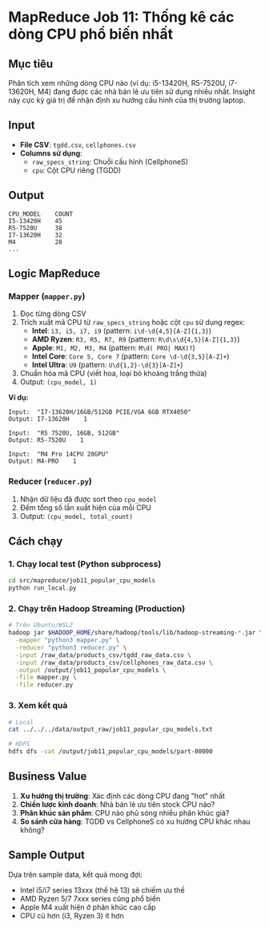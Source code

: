 # MapReduce Job 11: Thống kê các dòng CPU phổ biến nhất

## Mục tiêu
Phân tích xem những dòng CPU nào (ví dụ: i5-13420H, R5-7520U, i7-13620H, M4) đang được các nhà bán lẻ ưu tiên sử dụng nhiều nhất. Insight này cực kỳ giá trị để nhận định xu hướng cấu hình của thị trường laptop.

## Input
- **File CSV**: `tgdd.csv`, `cellphones.csv`
- **Columns sử dụng**: 
  - `raw_specs_string`: Chuỗi cấu hình (CellphoneS)
  - `cpu`: Cột CPU riêng (TGDD)

## Output
```
CPU_MODEL    COUNT
I5-13420H    45
R5-7520U     38
I7-13620H    32
M4           28
...
```

## Logic MapReduce

### Mapper (`mapper.py`)
1. Đọc từng dòng CSV
2. Trích xuất mã CPU từ `raw_specs_string` hoặc cột `cpu` sử dụng regex:
   - **Intel**: `i3, i5, i7, i9` (pattern: `i\d-\d{4,5}[A-Z]{1,3}`)
   - **AMD Ryzen**: `R3, R5, R7, R9` (pattern: `R\d\s\d{4,5}[A-Z]{1,3}`)
   - **Apple**: `M1, M2, M3, M4` (pattern: `M\d( PRO| MAX)?`)
   - **Intel Core**: `Core 5, Core 7` (pattern: `Core \d-\d{3,5}[A-Z]+`)
   - **Intel Ultra**: `U9` (pattern: `U\d{1,2}-\d{3}[A-Z]+`)
3. Chuẩn hóa mã CPU (viết hoa, loại bỏ khoảng trắng thừa)
4. Output: `(cpu_model, 1)`

**Ví dụ:**
```
Input:  "I7-13620H/16GB/512GB PCIE/VGA 6GB RTX4050"
Output: I7-13620H    1

Input:  "R5 7520U, 16GB, 512GB"
Output: R5-7520U    1

Input:  "M4 Pro 14CPU 20GPU"
Output: M4-PRO    1
```

### Reducer (`reducer.py`)
1. Nhận dữ liệu đã được sort theo `cpu_model`
2. Đếm tổng số lần xuất hiện của mỗi CPU
3. Output: `(cpu_model, total_count)`

## Cách chạy

### 1. Chạy local test (Python subprocess)
```bash
cd src/mapreduce/job11_popular_cpu_models
python run_local.py
```

### 2. Chạy trên Hadoop Streaming (Production)
```bash
# Trên Ubuntu/WSL2
hadoop jar $HADOOP_HOME/share/hadoop/tools/lib/hadoop-streaming-*.jar \
  -mapper "python3 mapper.py" \
  -reducer "python3 reducer.py" \
  -input /raw_data/products_csv/tgdd_raw_data.csv \
  -input /raw_data/products_csv/cellphones_raw_data.csv \
  -output /output/job11_popular_cpu_models \
  -file mapper.py \
  -file reducer.py
```

### 3. Xem kết quả
```bash
# Local
cat ../../../data/output_raw/job11_popular_cpu_models.txt

# HDFS
hdfs dfs -cat /output/job11_popular_cpu_models/part-00000
```

## Business Value
1. **Xu hướng thị trường**: Xác định các dòng CPU đang "hot" nhất
2. **Chiến lược kinh doanh**: Nhà bán lẻ ưu tiên stock CPU nào?
3. **Phân khúc sản phẩm**: CPU nào phủ sóng nhiều phân khúc giá?
4. **So sánh cửa hàng**: TGDĐ vs CellphoneS có xu hướng CPU khác nhau không?

## Sample Output
Dựa trên sample data, kết quả mong đợi:
- Intel i5/i7 series 13xxx (thế hệ 13) sẽ chiếm ưu thế
- AMD Ryzen 5/7 7xxx series cũng phổ biến
- Apple M4 xuất hiện ở phân khúc cao cấp
- CPU cũ hơn (i3, Ryzen 3) ít hơn
